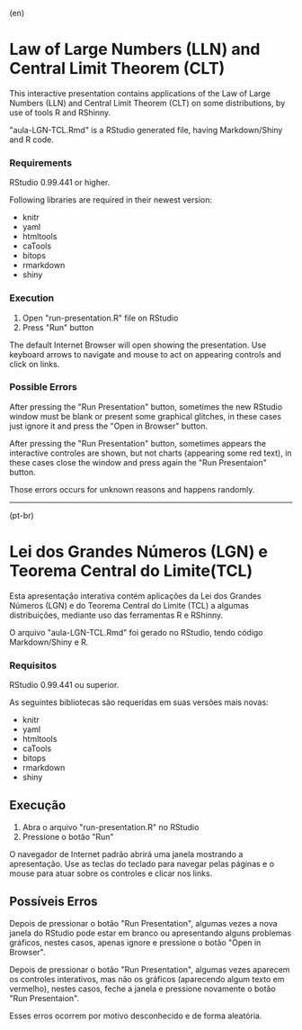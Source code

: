 (en)
# Law of Large Numbers (LLN) and Central Limit Theorem (CLT)

This interactive presentation contains applications of the Law of Large Numbers (LLN) and Central Limit Theorem (CLT) on some distributions, by use of tools R and RShinny.

"aula-LGN-TCL.Rmd" is a RStudio generated file, having Markdown/Shiny and R code.

### Requirements

RStudio 0.99.441 or higher.

Following libraries are required in their newest version:

- knitr
- yaml
- htmltools
- caTools
- bitops
- rmarkdown
- shiny

### Execution

1. Open "run-presentation.R" file on RStudio
2. Press "Run" button

The default Internet Browser will open showing the presentation. Use keyboard arrows to navigate and mouse to act on appearing controls and click on links.

### Possible Errors

After pressing the "Run Presentation" button, sometimes the new RStudio window must be blank or present some graphical glitches, in these cases just ignore it and press the "Open in Browser" button.

After pressing the "Run Presentation" button, sometimes appears the interactive controles are shown, but not charts (appearing some red text), in these cases close the window and press again the "Run Presentaion" button.

Those errors occurs for unknown reasons and happens randomly.

--------------------------------------------------------------------------------------------------------------------
(pt-br)

# Lei dos Grandes Números (LGN) e Teorema Central do Limite(TCL)

Esta apresentação interativa contém aplicações da Lei dos Grandes Números (LGN) e do Teorema Central do Limite (TCL) a algumas distribuições, mediante uso das ferramentas R e RShinny.

O arquivo "aula-LGN-TCL.Rmd" foi gerado no RStudio, tendo código Markdown/Shiny e R.

### Requisitos

RStudio 0.99.441 ou superior.

As seguintes bibliotecas são requeridas em suas versões mais novas:

- knitr
- yaml
- htmltools
- caTools
- bitops
- rmarkdown
- shiny

## Execução

1. Abra o arquivo "run-presentation.R" no RStudio
2. Pressione o botão "Run"

O navegador de Internet padrão abrirá uma janela mostrando a apresentação. Use as teclas do teclado para navegar pelas páginas e o mouse para atuar sobre os controles e clicar nos links.

## Possíveis Erros

Depois de pressionar o botão "Run Presentation", algumas vezes a nova janela do RStudio pode estar em branco ou apresentando alguns problemas gráficos, nestes casos, apenas ignore e pressione o botão "Open in Browser".

Depois de pressionar o botão "Run Presentation", algumas vezes aparecem os controles interativos, mas não os gráficos (aparecendo algum texto em vermelho), nestes casos, feche a janela e pressione novamente o botão "Run Presentaion".

Esses erros ocorrem por motivo desconhecido e de forma aleatória.

